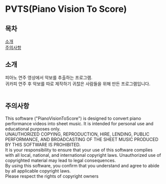 # PVTS(Piano Vision To Score)

## 목차
[소개](#소개)  
[주의사항](#주의사항)

## 소개
피아노 연주 영상에서 악보를 추출하는 프로그램.  
귀카피 연주 후 악보를 따로 제작하기 귀찮은 사람들을 위해 만든 프로그램입니다.  
<br>  

## 주의사항
This software ("PianoVisionToScore") is designed to convert piano performance videos into sheet music. It is intended for personal use and educational purposes only.  
UNAUTHORIZED COPYING, REPRODUCTION, HIRE, LENDING, PUBLIC PERFORMANCE, AND BROADCASTING OF THE SHEET MUSIC PRODUCED BY THIS SOFTWARE IS PROHIBITED.  
It is your responsibility to ensure that your use of this software complies with all local, national, and international copyright laws. Unauthorized use of copyrighted material may lead to legal consequences.  
By using this software, you confirm that you understand and agree to abide by all applicable copyright laws.   
Please respect the rights of copyright owners  
